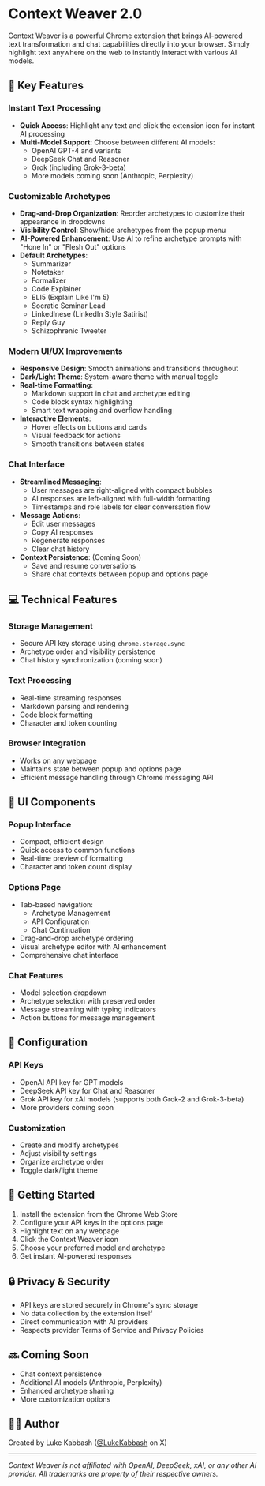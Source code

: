 # Context Weaver 2.0

Context Weaver is a powerful Chrome extension that brings AI-powered text transformation and chat capabilities directly into your browser. Simply highlight text anywhere on the web to instantly interact with various AI models.

## 🌟 Key Features

### Instant Text Processing
- **Quick Access**: Highlight any text and click the extension icon for instant AI processing
- **Multi-Model Support**: Choose between different AI models:
  - OpenAI GPT-4 and variants
  - DeepSeek Chat and Reasoner
  - Grok (including Grok-3-beta)
  - More models coming soon (Anthropic, Perplexity)

### Customizable Archetypes
- **Drag-and-Drop Organization**: Reorder archetypes to customize their appearance in dropdowns
- **Visibility Control**: Show/hide archetypes from the popup menu
- **AI-Powered Enhancement**: Use AI to refine archetype prompts with "Hone In" or "Flesh Out" options
- **Default Archetypes**:
  - Summarizer
  - Notetaker
  - Formalizer
  - Code Explainer
  - ELI5 (Explain Like I'm 5)
  - Socratic Seminar Lead
  - LinkedInese (LinkedIn Style Satirist)
  - Reply Guy
  - Schizophrenic Tweeter

### Modern UI/UX Improvements
- **Responsive Design**: Smooth animations and transitions throughout
- **Dark/Light Theme**: System-aware theme with manual toggle
- **Real-time Formatting**:
  - Markdown support in chat and archetype editing
  - Code block syntax highlighting
  - Smart text wrapping and overflow handling
- **Interactive Elements**:
  - Hover effects on buttons and cards
  - Visual feedback for actions
  - Smooth transitions between states

### Chat Interface
- **Streamlined Messaging**:
  - User messages are right-aligned with compact bubbles
  - AI responses are left-aligned with full-width formatting
  - Timestamps and role labels for clear conversation flow
- **Message Actions**:
  - Edit user messages
  - Copy AI responses
  - Regenerate responses
  - Clear chat history
- **Context Persistence**: (Coming Soon)
  - Save and resume conversations
  - Share chat contexts between popup and options page

## 💻 Technical Features

### Storage Management
- Secure API key storage using `chrome.storage.sync`
- Archetype order and visibility persistence
- Chat history synchronization (coming soon)

### Text Processing
- Real-time streaming responses
- Markdown parsing and rendering
- Code block formatting
- Character and token counting

### Browser Integration
- Works on any webpage
- Maintains state between popup and options page
- Efficient message handling through Chrome messaging API

## 🎨 UI Components

### Popup Interface
- Compact, efficient design
- Quick access to common functions
- Real-time preview of formatting
- Character and token count display

### Options Page
- Tab-based navigation:
  - Archetype Management
  - API Configuration
  - Chat Continuation
- Drag-and-drop archetype ordering
- Visual archetype editor with AI enhancement
- Comprehensive chat interface

### Chat Features
- Model selection dropdown
- Archetype selection with preserved order
- Message streaming with typing indicators
- Action buttons for message management

## 🔧 Configuration

### API Keys
- OpenAI API key for GPT models
- DeepSeek API key for Chat and Reasoner
- Grok API key for xAI models (supports both Grok-2 and Grok-3-beta)
- More providers coming soon

### Customization
- Create and modify archetypes
- Adjust visibility settings
- Organize archetype order
- Toggle dark/light theme

## 🚀 Getting Started

1. Install the extension from the Chrome Web Store
2. Configure your API keys in the options page
3. Highlight text on any webpage
4. Click the Context Weaver icon
5. Choose your preferred model and archetype
6. Get instant AI-powered responses

## 🔒 Privacy & Security

- API keys are stored securely in Chrome's sync storage
- No data collection by the extension itself
- Direct communication with AI providers
- Respects provider Terms of Service and Privacy Policies

## 🔜 Coming Soon

- Chat context persistence
- Additional AI models (Anthropic, Perplexity)
- Enhanced archetype sharing
- More customization options

## 👨‍💻 Author

Created by Luke Kabbash ([@LukeKabbash](https://x.com/LukeKabbash) on X)

---

*Context Weaver is not affiliated with OpenAI, DeepSeek, xAI, or any other AI provider. All trademarks are property of their respective owners.*